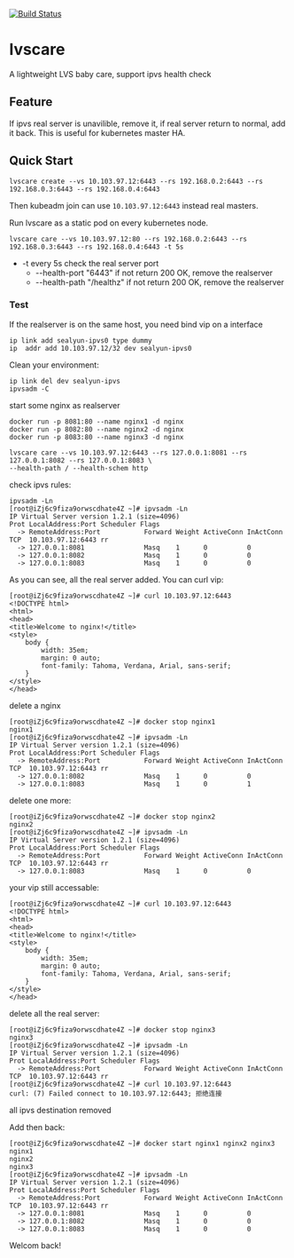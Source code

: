 [![Build Status](https://cloud.drone.io/api/badges/fanux/lvscare/status.svg)](https://cloud.drone.io/fanux/lvscare)

# lvscare
A lightweight LVS baby care, support ipvs health check

## Feature
If ipvs real server is unavilible, remove it, if real server return to normal, add it back.  This is useful for kubernetes master HA.

## Quick Start
```
lvscare create --vs 10.103.97.12:6443 --rs 192.168.0.2:6443 --rs 192.168.0.3:6443 --rs 192.168.0.4:6443 
```
Then kubeadm join can use `10.103.97.12:6443` instead real masters.

Run lvscare as a static pod on every kubernetes node.
```
lvscare care --vs 10.103.97.12:80 --rs 192.168.0.2:6443 --rs 192.168.0.3:6443 --rs 192.168.0.4:6443 -t 5s
```
* -t every 5s check the real server port
    * --health-port "6443" if not return 200 OK, remove the realserver
    * --health-path "/healthz" if not return 200 OK, remove the realserver

### Test
If the realserver is on the same host, you need bind vip on a interface
```
ip link add sealyun-ipvs0 type dummy
ip  addr add 10.103.97.12/32 dev sealyun-ipvs0
```

Clean your environment:
```
ip link del dev sealyun-ipvs
ipvsadm -C
```

start some nginx as realserver
```
docker run -p 8081:80 --name nginx1 -d nginx
docker run -p 8082:80 --name nginx2 -d nginx
docker run -p 8083:80 --name nginx3 -d nginx
```
```
lvscare care --vs 10.103.97.12:6443 --rs 127.0.0.1:8081 --rs 127.0.0.1:8082 --rs 127.0.0.1:8083 \
--health-path / --health-schem http
```

check ipvs rules:
```
ipvsadm -Ln
[root@iZj6c9fiza9orwscdhate4Z ~]# ipvsadm -Ln
IP Virtual Server version 1.2.1 (size=4096)
Prot LocalAddress:Port Scheduler Flags
  -> RemoteAddress:Port           Forward Weight ActiveConn InActConn
TCP  10.103.97.12:6443 rr
  -> 127.0.0.1:8081               Masq    1      0          0         
  -> 127.0.0.1:8082               Masq    1      0          0         
  -> 127.0.0.1:8083               Masq    1      0          0 
```
As you can see, all the real server added.
You can curl vip:
```
[root@iZj6c9fiza9orwscdhate4Z ~]# curl 10.103.97.12:6443 
<!DOCTYPE html>
<html>
<head>
<title>Welcome to nginx!</title>
<style>
    body {
        width: 35em;
        margin: 0 auto;
        font-family: Tahoma, Verdana, Arial, sans-serif;
    }
</style>
</head>
```

delete a nginx
```
[root@iZj6c9fiza9orwscdhate4Z ~]# docker stop nginx1
nginx1
[root@iZj6c9fiza9orwscdhate4Z ~]# ipvsadm -Ln
IP Virtual Server version 1.2.1 (size=4096)
Prot LocalAddress:Port Scheduler Flags
  -> RemoteAddress:Port           Forward Weight ActiveConn InActConn
TCP  10.103.97.12:6443 rr
  -> 127.0.0.1:8082               Masq    1      0          0         
  -> 127.0.0.1:8083               Masq    1      0          1 
```

delete one more:
```
[root@iZj6c9fiza9orwscdhate4Z ~]# docker stop nginx2
nginx2
[root@iZj6c9fiza9orwscdhate4Z ~]# ipvsadm -Ln
IP Virtual Server version 1.2.1 (size=4096)
Prot LocalAddress:Port Scheduler Flags
  -> RemoteAddress:Port           Forward Weight ActiveConn InActConn
TCP  10.103.97.12:6443 rr
  -> 127.0.0.1:8083               Masq    1      0          0 
```

your vip still accessable:
```
[root@iZj6c9fiza9orwscdhate4Z ~]# curl 10.103.97.12:6443 
<!DOCTYPE html>
<html>
<head>
<title>Welcome to nginx!</title>
<style>
    body {
        width: 35em;
        margin: 0 auto;
        font-family: Tahoma, Verdana, Arial, sans-serif;
    }
</style>
</head>
```

delete all the real server:
```
[root@iZj6c9fiza9orwscdhate4Z ~]# docker stop nginx3
nginx3
[root@iZj6c9fiza9orwscdhate4Z ~]# ipvsadm -Ln
IP Virtual Server version 1.2.1 (size=4096)
Prot LocalAddress:Port Scheduler Flags
  -> RemoteAddress:Port           Forward Weight ActiveConn InActConn
TCP  10.103.97.12:6443 rr
[root@iZj6c9fiza9orwscdhate4Z ~]# curl 10.103.97.12:6443 
curl: (7) Failed connect to 10.103.97.12:6443; 拒绝连接
```
all ipvs destination removed

Add then back:
```
[root@iZj6c9fiza9orwscdhate4Z ~]# docker start nginx1 nginx2 nginx3
nginx1
nginx2
nginx3
[root@iZj6c9fiza9orwscdhate4Z ~]# ipvsadm -Ln
IP Virtual Server version 1.2.1 (size=4096)
Prot LocalAddress:Port Scheduler Flags
  -> RemoteAddress:Port           Forward Weight ActiveConn InActConn
TCP  10.103.97.12:6443 rr
  -> 127.0.0.1:8081               Masq    1      0          0         
  -> 127.0.0.1:8082               Masq    1      0          0         
  -> 127.0.0.1:8083               Masq    1      0          0 
```
Welcom back!
